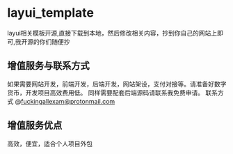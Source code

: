 # layui_template
layui相关模板开源,直接下载到本地，然后修改相关内容，抄到你自己的网站上即可,我开源的你们随便抄

## 增值服务与联系方式
如果需要网站开发，前端开发，后端开发，网站架设，支付对接等。请准备好数字货币，开发项目高效费用低。
同样需要配套后端源码请联系我免费申请。
联系方式 @fuckingallexam@protonmail.com

## 增值服务优点
高效，便宜，适合个人项目外包
